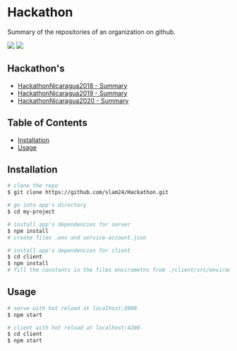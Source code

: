 # Hackathon

Summary of the repositories of an organization on github.

![](https://img.shields.io/badge/Angular-6.1.10-blue.svg)
![](https://img.shields.io/badge/Express-4.16.4-green.svg)

## Hackathon's
* [HackathonNicaragua2018 - Summary](https://inatec-hackathon-2018.herokuapp.com/#/dashboard)
* [HackathonNicaragua2019 - Summary](https://inatec-hackathon-2019.herokuapp.com/#/dashboard)
* [HackathonNicaragua2020 - Summary](https://inatec-hackathon-2020.herokuapp.com/#/dashboard)

## Table of Contents

* [Installation](#installation)
* [Usage](#usage)

## Installation

``` bash
# clone the repo
$ git clone https://github.com/slam24/Hackathon.git

# go into app's directory
$ cd my-project

# install app's dependencies for server
$ npm install
# create files .env and service-account.json

# install app's dependencies for client
$ cd client
$ npm install
# fill the constants in the files envirometns from ./client/src/enviroments/*.*
```

## Usage

``` bash
# serve with hot reload at localhost:3000.
$ npm start

# client with hot reload at localhost:4200.
$ cd client
$ npm start
```
